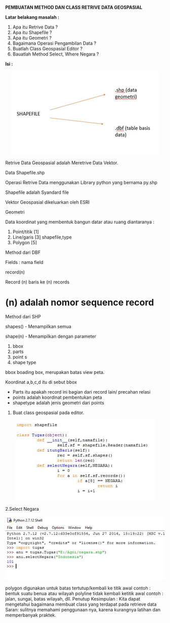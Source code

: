 **PEMBUATAN METHOD DAN CLASS RETRIVE DATA GEOSPASIAL**

**Latar belakang masalah :**

1. Apa itu Retrive Data ?
2. Apa itu Shapefile ?
3. Apa itu Geometri ?
4. Bagaimana Operasi Pengambilan Data ?
5. Buatlah Class Geospasial Editor ?
6. Bauatlah Method Select, Where Negara ?

**Isi :**
<p align="center">
    <img src="../../img/wd1.jpg">
    </p>
Retrive Data Geospasial adalah Meretrive Data Vektor.

Data Shapefile.shp

Operasi Retrive Data menggunakan Library python yang bernama py.shp

Shapefile adalah Syandard file

Vektor Geospasial dikeluarkan oleh ESRI

Geometri

Data koordinat yang membentuk bangun datar atau ruang diantaranya :

1. Point/titik [1]
2. Line/garis [3] shapefile,type
3. Polygon [5]



Method dari DBF

Fields : nama field

record(n)

Record (n) baris ke (n) records

# (n) adalah nomor sequence record

Method dari SHP

shapes() - Menampilkan semua

shape(n) - Menampilkan dengan parameter

1. bbox
2. parts
3. point s
4. shape type

bbox
boading box, merupakan batas view peta.

 Koordinat a,b,c,d itu di sebut bbox

- Parts itu apakah record ini bagian dari record lain/ precahan relasi
- points adalah koordinat pembentukan peta
- shapetype adalah jenis geometri dari points

1. Buat class geospasial pada editor.
<p align="center">
    <img src="../../img/1.jpg">
    </p>
2.Select Negara
<p align="center">
    <img src="../../img/2.jpg">
    </p>
polygon digunakan untuk batas tertutup/kembali ke titik awal
contoh : bentuk suatu benua atau wilayah
polyline tidak kembali ketitik awal
contoh : jalan, sungai, batas wilayah, dll.
 Penutup
 Kesimpulan : Kita dapat mengetahui bagaimana membuat class yang terdapat pada retrieve data
 Saran: sulitnya memahami penggunaan nya, karena kurangnya latihan dan memperbanyak praktek.
